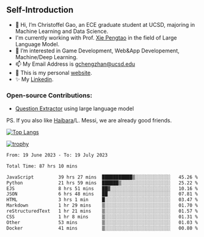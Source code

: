 ## Self-Introduction
- 👋 Hi, I’m Christoffel Gao, an ECE graduate student at UCSD, majoring in Machine Learning and Data Science.
- I'm currently working with Prof. [Xie Pengtao](https://pengtaoxie.github.io/) in the field of Large Language Model.
- 👀 I’m interested in Game Development, Web&App Developement, Machine/Deep Learning.
- 📫 My Email Address is gchengzhan@ucsd.edu
- 🌱 This is my personal [website](https://gaochengzhan.github.io/).
- ✨ My [Linkedin](https://www.linkedin.com/in/chengzhan-christoffel-gao/).

### Open-source Contributions:
- [Question Extractor](https://github.com/nestordemeure/question_extractor) using large language model

PS. If you also like [Haibara](https://www.detectiveconanworld.com/wiki/Ai_Haibara)/L. Messi, we are already good friends.

[![Top Langs](https://github-readme-stats.vercel.app/api/top-langs/?username=gaochengzhan&layout=compact&exclude_repo=CNN-based-Image-Recognition-for-AsianGiant-Hornets,Machine-Learning-and-Data-Computing-Tongji,NLP-on-Blogs-during-COVID-19-Pandemic,CSE258-Web-Mining-and-Recommder-System,Stock-Prediction-using-LSTM-Model)](https://github.com/anuraghazra/github-readme-stats)

[![trophy](https://github-profile-trophy.vercel.app/?username=gaochengzhan&theme=flat&row=1&margin-w=12)](https://github.com/ryo-ma/github-profile-trophy)

<!--START_SECTION:waka-->

```txt
From: 19 June 2023 - To: 19 July 2023

Total Time: 87 hrs 10 mins

JavaScript         39 hrs 27 mins  ███████████▒░░░░░░░░░░░░░   45.26 %
Python             21 hrs 59 mins  ██████▒░░░░░░░░░░░░░░░░░░   25.22 %
EJS                8 hrs 51 mins   ██▓░░░░░░░░░░░░░░░░░░░░░░   10.16 %
JSON               6 hrs 48 mins   ██░░░░░░░░░░░░░░░░░░░░░░░   07.81 %
HTML               3 hrs 1 min     █░░░░░░░░░░░░░░░░░░░░░░░░   03.47 %
Markdown           1 hr 29 mins    ▒░░░░░░░░░░░░░░░░░░░░░░░░   01.70 %
reStructuredText   1 hr 21 mins    ▒░░░░░░░░░░░░░░░░░░░░░░░░   01.57 %
CSS                1 hr 8 mins     ▒░░░░░░░░░░░░░░░░░░░░░░░░   01.31 %
Other              53 mins         ▒░░░░░░░░░░░░░░░░░░░░░░░░   01.03 %
Docker             41 mins         ▒░░░░░░░░░░░░░░░░░░░░░░░░   00.80 %
```

<!--END_SECTION:waka-->

<!---
gaochengzhan/gaochengzhan is a ✨ special ✨ repository because its `README.md` (this file) appears on your GitHub profile.
You can click the Preview link to take a look at your changes.
--->

